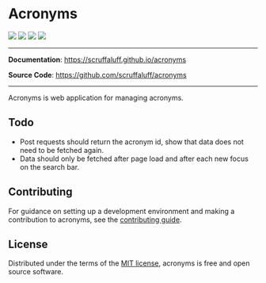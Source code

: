 # Acronyms

![](https://img.shields.io/github/pipeline/scruffaluff/acronyms/master)
![](https://img.shields.io/badge/code%20style-black-000000)
![](https://img.shields.io/github/repo-size/scruffaluff/acronyms)
![](https://img.shields.io/github/license/scruffaluff/acronyms)

---

**Documentation**: https://scruffaluff.github.io/acronyms

**Source Code**: https://github.com/scruffaluff/acronyms

---

Acronyms is web application for managing acronyms.

## Todo

- Post requests should return the acronym id, show that data does not need to be
  fetched again.
- Data should only be fetched after page load and after each new focus on the
  search bar.

## Contributing

For guidance on setting up a development environment and making a contribution
to acronyms, see the [contributing guide](CONTRIBUTING.md).

## License

Distributed under the terms of the [MIT license](LICENSE.md), acronyms is free
and open source software.
